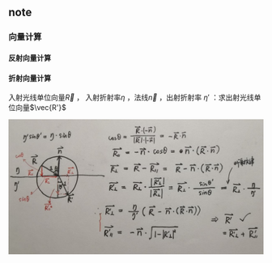 ## note



### 向量计算

#### 反射向量计算



#### 折射向量计算

入射光线单位向量$\vec{R}$ ， 入射折射率$\eta$ ，法线$\vec{n}$ ，出射折射率 $\eta '$ ：求出射光线单位向量$\vec{R'}$ 

![refract_vector](./refract_vector.jpg)
